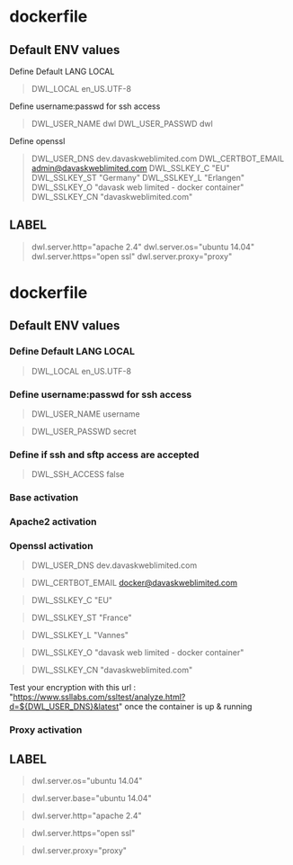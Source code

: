# dockerfile

## Default ENV values

Define Default LANG LOCAL
> DWL_LOCAL en_US.UTF-8

Define username:passwd for ssh access
> DWL_USER_NAME dwl
> DWL_USER_PASSWD dwl

Define openssl
> DWL_USER_DNS dev.davaskweblimited.com
> DWL_CERTBOT_EMAIL admin@davaskweblimited.com
> DWL_SSLKEY_C "EU"
> DWL_SSLKEY_ST "Germany"
> DWL_SSLKEY_L "Erlangen"
> DWL_SSLKEY_O "davask web limited - docker container"
> DWL_SSLKEY_CN "davaskweblimited.com"

## LABEL

> dwl.server.http="apache 2.4"
> dwl.server.os="ubuntu 14.04"
> dwl.server.https="open ssl"
> dwl.server.proxy="proxy"
# dockerfile

## Default ENV values

### Define Default LANG LOCAL
> DWL_LOCAL en_US.UTF-8

### Define username:passwd for ssh access
> DWL_USER_NAME username

> DWL_USER_PASSWD secret

### Define if ssh and sftp access are accepted
> DWL_SSH_ACCESS false

### Base activation

### Apache2 activation

### Openssl activation

> DWL_USER_DNS dev.davaskweblimited.com

> DWL_CERTBOT_EMAIL docker@davaskweblimited.com

> DWL_SSLKEY_C "EU"

> DWL_SSLKEY_ST "France"

> DWL_SSLKEY_L "Vannes"

> DWL_SSLKEY_O "davask web limited - docker container"

> DWL_SSLKEY_CN "davaskweblimited.com"

Test your encryption with this url : "https://www.ssllabs.com/ssltest/analyze.html?d=${DWL_USER_DNS}&latest" once the container is up & running

### Proxy activation

## LABEL
> dwl.server.os="ubuntu 14.04"

> dwl.server.base="ubuntu 14.04"

> dwl.server.http="apache 2.4"

> dwl.server.https="open ssl"

> dwl.server.proxy="proxy"
